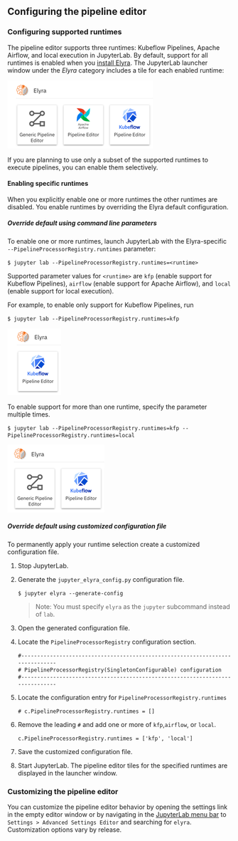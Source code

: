 <!--
{% comment %}
Copyright 2018-2025 Elyra Authors

Licensed under the Apache License, Version 2.0 (the "License");
you may not use this file except in compliance with the License.
You may obtain a copy of the License at

http://www.apache.org/licenses/LICENSE-2.0

Unless required by applicable law or agreed to in writing, software
distributed under the License is distributed on an "AS IS" BASIS,
WITHOUT WARRANTIES OR CONDITIONS OF ANY KIND, either express or implied.
See the License for the specific language governing permissions and
limitations under the License.
{% endcomment %}
-->

## Configuring the pipeline editor

### Configuring supported runtimes

The pipeline editor supports three runtimes: Kubeflow Pipelines, Apache Airflow, and local execution in JupyterLab. By default, support for all runtimes is enabled when you [install Elyra](../getting_started/installation.md). The JupyterLab launcher window under the _Elyra_ category includes a tile for each enabled runtime:

![Pipeline editor tiles in the JupyterLab launcher](../images/user_guide/pipeline-editor-configuration/pipeline-editor-tiles-in-jupyterlab-launcher.png)

If you are planning to use only a subset of the supported runtimes to execute pipelines, you can enable them selectively.

#### Enabling specific runtimes

When you explicitly enable one or more runtimes the other runtimes are disabled. You enable runtimes by overriding the Elyra default configuration. 

##### Override default using command line parameters

To enable one or more runtimes, launch JupyterLab with the Elyra-specific `--PipelineProcessorRegistry.runtimes` parameter:

```
$ jupyter lab --PipelineProcessorRegistry.runtimes=<runtime>
```

Supported parameter values for `<runtime>` are `kfp` (enable support for Kubeflow Pipelines), `airflow` (enable support for Apache Airflow), and `local` (enable support for local execution).

For example, to enable only support for Kubeflow Pipelines, run

```
$ jupyter lab --PipelineProcessorRegistry.runtimes=kfp
```

![Kubeflow Pipelines editor tile in the JupyterLab launcher](../images/user_guide/pipeline-editor-configuration/pipeline-editor-kfp-only-in-jupyterlab-launcher.png)

To enable support for more than one runtime, specify the parameter multiple times.

```
$ jupyter lab --PipelineProcessorRegistry.runtimes=kfp --PipelineProcessorRegistry.runtimes=local
```

![Kubeflow Pipelines and generic editor tiles in the JupyterLab launcher](../images/user_guide/pipeline-editor-configuration/pipeline-editor-subset-in-jupyterlab-launcher.png)

##### Override default using customized configuration file

To permanently apply your runtime selection create a customized configuration file.

1. Stop JupyterLab.
1. Generate the `jupyter_elyra_config.py` configuration file.

   ```
   $ jupyter elyra --generate-config
   ```
   > Note: You must specify `elyra` as the `jupyter` subcommand instead of `lab`. 
1. Open the generated configuration file.
1. Locate the `PipelineProcessorRegistry` configuration section.
   ```
   #------------------------------------------------------------------------------
   # PipelineProcessorRegistry(SingletonConfigurable) configuration
   #------------------------------------------------------------------------------
   ```
1. Locate the configuration entry for `PipelineProcessorRegistry.runtimes`
   ```
   # c.PipelineProcessorRegistry.runtimes = []
   ```
1. Remove the leading `#` and add one or more of `kfp`,`airflow`, or `local`.
   ```
   c.PipelineProcessorRegistry.runtimes = ['kfp', 'local']
   ```
1. Save the customized configuration file.
1. Start JupyterLab. The pipeline editor tiles for the specified runtimes are displayed in the launcher window.

### Customizing the pipeline editor

You can customize the pipeline editor behavior by opening the settings link in the empty editor window or by navigating in the [JupyterLab menu bar](https://jupyterlab.readthedocs.io/en/stable/user/interface.html#menu-bar) to  `Settings > Advanced Settings Editor` and searching for `elyra`. Customization options vary by release.